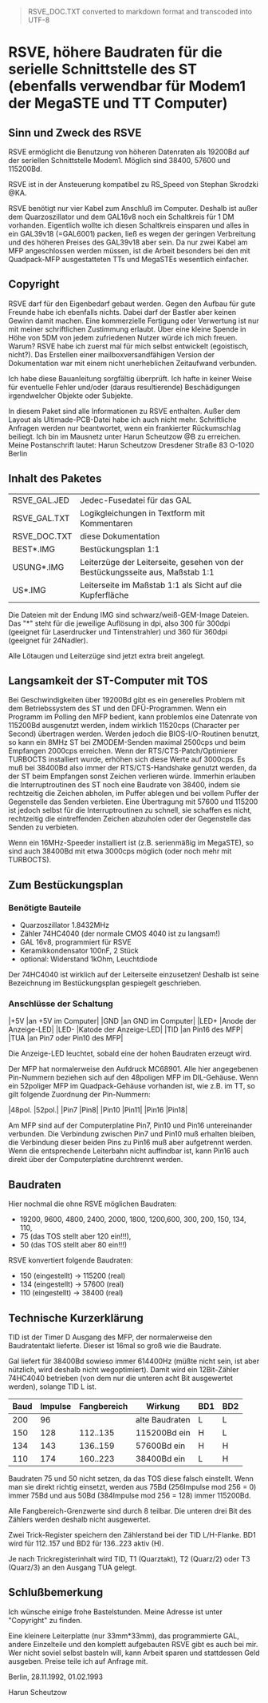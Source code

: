 > RSVE_DOC.TXT converted to markdown format and transcoded into UTF-8

# RSVE, höhere Baudraten für die serielle Schnittstelle des ST (ebenfalls verwendbar für Modem1 der MegaSTE und TT Computer)


## Sinn und Zweck des RSVE

RSVE ermöglicht die Benutzung von höheren Datenraten als 19200Bd auf der
seriellen Schnittstelle Modem1. Möglich sind 38400, 57600 und 115200Bd.

RSVE ist in der Ansteuerung kompatibel zu RS_Speed von Stephan Skrodzki
@KA.

RSVE benötigt nur vier Kabel zum Anschluß im Computer. Deshalb ist außer
dem Quarzoszillator und dem GAL16v8 noch ein Schaltkreis für 1 DM
vorhanden. Eigentlich wollte ich diesen Schaltkreis einsparen und alles in
ein GAL39v18 (=GAL6001) packen, ließ es wegen der geringen Verbreitung und
des höheren Preises des GAL39v18 aber sein. Da nur zwei Kabel am MFP
angeschlossen werden müssen, ist die Arbeit besonders bei den mit
Quadpack-MFP ausgestatteten TTs und MegaSTEs wesentlich einfacher.

## Copyright

RSVE darf für den Eigenbedarf gebaut werden. Gegen den Aufbau für gute
Freunde habe ich ebenfalls nichts. Dabei darf der Bastler aber keinen
Gewinn damit machen. Eine kommerzielle Fertigung oder Verwertung ist nur
mit meiner schriftlichen Zustimmung erlaubt. Über eine kleine Spende in
Höhe von 5DM von jedem zufriedenen Nutzer würde ich mich freuen. Warum?
RSVE habe ich zuerst mal für mich selbst entwickelt (egoistisch, nicht?).
Das Erstellen einer mailboxversandfähigen Version der Dokumentation war mit
einem nicht unerheblichen Zeitaufwand verbunden.

Ich habe diese Bauanleitung sorgfältig überprüft. Ich hafte in keiner Weise
für eventuelle Fehler und/oder (daraus resultierende) Beschädigungen
irgendwelcher Objekte oder Subjekte.

In diesem Paket sind alle Informationen zu RSVE enthalten. Außer dem Layout
als Ultimade-PCB-Datei habe ich auch nicht mehr.
Schriftliche Anfragen werden nur beantwortet, wenn ein frankierter
Rückumschlag beiliegt.
Ich bin im Mausnetz unter
Harun Scheutzow @B
zu erreichen. Meine Postanschrift lautet:
Harun Scheutzow
Dresdener Straße 83
O-1020 Berlin


## Inhalt des Paketes

|||
|---|---|
|RSVE_GAL.JED   |Jedec-Fusedatei für das GAL|
|RSVE_GAL.TXT   |Logikgleichungen in Textform mit Kommentaren|
|RSVE_DOC.TXT   |diese Dokumentation|
|BEST*.IMG      |Bestückungsplan 1:1|
|USUNG*.IMG     |Leiterzüge der Leiterseite, gesehen von der Bestückungsseite aus, Maßstab 1:1|
|US*.IMG        |Leiterseite im Maßstab 1:1 als Sicht auf die Kupferfläche|

Die Dateien mit der Endung IMG sind schwarz/weiß-GEM-Image Dateien. Das "*"
steht für die jeweilige Auflösung in dpi, also 300 für 300dpi (geeignet für
Laserdrucker und Tintenstrahler) und 360 für 360dpi (geeignet für 24Nadler).

Alle Lötaugen und Leiterzüge sind jetzt extra breit angelegt.


## Langsamkeit der ST-Computer mit TOS

Bei Geschwindigkeiten über 19200Bd gibt es ein generelles Problem mit dem
Betriebssystem des ST und den DFÜ-Programmen. Wenn ein Programm im Polling
den MFP bedient, kann problemlos eine Datenrate von 115200Bd ausgenutzt
werden, indem wirklich 11520cps (Character per Second) übertragen werden.
Werden jedoch die BIOS-I/O-Routinen benutzt, so kann ein 8MHz ST bei
ZMODEM-Senden maximal 2500cps und beim Empfangen 2000cps erreichen. Wenn
der RTS/CTS-Patch/Optimierer TURBOCTS installiert wurde, erhöhen sich diese
Werte auf 3000cps. Es muß bei 38400Bd also immer der RTS/CTS-Handshake
genutzt werden, da der ST beim Empfangen sonst Zeichen verlieren würde.
Immerhin erlauben die Interruptroutinen des ST noch eine Baudrate von
38400, indem sie rechtzeitig die Zeichen abholen, im Puffer ablegen und bei
vollem Puffer der Gegenstelle das Senden verbieten. Eine Übertragung mit
57600 und 115200 ist jedoch selbst für die Interruptroutinen zu schnell,
sie schaffen es nicht, rechtzeitig die eintreffenden Zeichen abzuholen oder
der Gegenstelle das Senden zu verbieten.

Wenn ein 16MHz-Speeder installiert ist (z.B. serienmäßig im MegaSTE), so
sind auch 38400Bd mit etwa 3000cps möglich (oder noch mehr mit TURBOCTS).


## Zum Bestückungsplan

### Benötigte Bauteile

* Quarzoszillator 1.8432MHz
* Zähler 74HC4040 (der normale CMOS 4040 ist zu langsam!)
* GAL 16v8, programmiert für RSVE
* Keramikkondensator 100nF, 2 Stück
* optional: Widerstand 1kOhm, Leuchtdiode

Der 74HC4040 ist wirklich auf der Leiterseite einzusetzen! Deshalb ist
seine Bezeichnung im Bestückungsplan gespiegelt geschrieben.

### Anschlüsse der Schaltung

|+5V   |an +5V im Computer|
|GND   |an GND im Computer|
|LED+  |Anode der Anzeige-LED|
|LED-  |Katode der Anzeige-LED|
|TID   |an Pin16 des MFP|
|TUA   |an Pin7 oder Pin10 des MFP|

Die Anzeige-LED leuchtet, sobald eine der hohen Baudraten erzeugt wird.

Der MFP hat normalerweise den Aufdruck MC68901. Alle hier angegebenen
Pin-Nummern beziehen sich auf den 48poligen MFP im DIL-Gehäuse. Wenn ein
52poliger MFP im Quadpack-Gehäuse vorhanden ist, wie z.B. im TT, so gilt
folgende Zuordnung der Pin-Nummern:

|48pol.  |52pol.|
|Pin7    |Pin8|
|Pin10   |Pin11|
|Pin16   |Pin18|

Am MFP sind auf der Computerplatine Pin7, Pin10 und Pin16 untereinander
verbunden. Die Verbindung zwischen Pin7 und Pin10 muß erhalten bleiben, die
Verbindung dieser beiden Pins zu Pin16 muß aber aufgetrennt werden. Wenn
die entsprechende Leiterbahn nicht auffindbar ist, kann Pin16 auch direkt
über der Computerplatine durchtrennt werden.


## Baudraten

Hier nochmal die ohne RSVE möglichen Baudraten:
* 19200, 9600, 4800, 2400, 2000, 1800, 1200,600, 300, 200, 150, 134, 110,
* 75 (das TOS stellt aber 120 ein!!!),
* 50 (das TOS stellt aber 80 ein!!!)

RSVE konvertiert folgende Baudraten:
* 150 (eingestellt) -> 115200 (real)
* 134 (eingestellt) ->  57600 (real)
* 110 (eingestellt) ->  38400 (real)


## Technische Kurzerklärung

TID ist der Timer D Ausgang des MFP, der normalerweise den Baudratentakt
lieferte. Dieser ist 16mal so groß wie die Baudrate.

Gal liefert für 38400Bd sowieso immer 614400Hz (müßte nicht sein, ist aber
nützlich, wird deshalb nicht wegoptimiert). Damit wird ein 12Bit-Zähler
74HC4040 betrieben (von dem nur die unteren acht Bit ausgewertet werden),
solange TID L ist.

|Baud  |Impulse  |Fangbereich  |Wirkung          |BD1   |BD2|
|---   |---      |---          |---              |---   |---|
|200   | 96      |             |alte Baudraten   | L    | L |
|150   |128      |112..135     |115200Bd ein     | H    | L |
|134   |143      |136..159     | 57600Bd ein     | H    | H |
|110   |174      |160..223     | 38400Bd ein     | L    | H |

Baudraten 75 und 50 nicht setzen, da das TOS diese falsch einstellt. Wenn
man sie direkt richtig einsetzt, werden aus 75Bd (256Impulse mod 256 = 0)
immer 75Bd und aus 50Bd (384Impulse mod 256 = 128) immer 115200Bd.

Alle Fangbereich-Grenzwerte sind durch 8 teilbar. Die unteren drei Bit des
Zählers werden deshalb nicht ausgewertet.

Zwei Trick-Register speichern den Zählerstand bei der TID L/H-Flanke. BD1
wird für 112..157 und BD2 für 136..223 aktiv (H).

Je nach Trickregisterinhalt wird TID, T1 (Quarztakt), T2 (Quarz/2) oder T3
(Quarz/3) an den Ausgang TUA gelegt.


## Schlußbemerkung

Ich wünsche einige frohe Bastelstunden. Meine Adresse ist unter "Copyright"
zu finden.

Eine kleinere Leiterplatte (nur 33mm*33mm), das programmierte GAL, andere
Einzelteile und den komplett aufgebauten RSVE gibt es auch bei mir. Wer
nicht soviel selbst basteln will, kann Arbeit sparen und stattdessen Geld
ausgeben. Preise teile ich auf Anfrage mit.

Berlin, 28.11.1992, 01.02.1993

Harun Scheutzow
